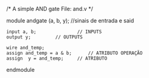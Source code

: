 
/* A simple AND gate
File: and.v              */

module andgate
	(a, b, y); //sinais de entrada e said

	input a, b;          	  // INPUTS
	output y;		  // OUTPUTS

	wire and_temp;
	assign and_temp = a & b;	  // ATRIBUTO OPERAÇÃO
	assign  y = and_temp;  	  // ATRIBUTO

endmodule 

